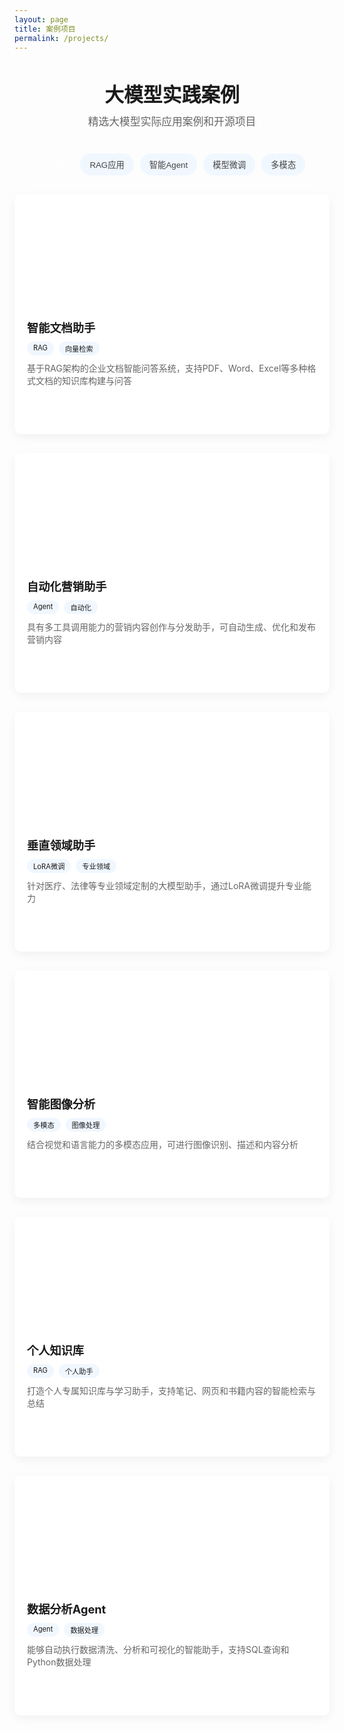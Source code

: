 ```yaml
---
layout: page
title: 案例项目
permalink: /projects/
---
```


<div class="projects-header">
  <h1>大模型实践案例</h1>
  <p>精选大模型实际应用案例和开源项目</p>
</div>

<div class="projects-filter">
  <button class="filter-btn active" data-filter="all">全部</button>
  <button class="filter-btn" data-filter="rag">RAG应用</button>
  <button class="filter-btn" data-filter="agent">智能Agent</button>
  <button class="filter-btn" data-filter="finetune">模型微调</button>
  <button class="filter-btn" data-filter="multimodal">多模态</button>
</div>

<div class="projects-grid">
  <div class="project-card" data-category="rag">
    <div class="project-image" style="background-image: url('https://via.placeholder.com/300x180?text=智能文档助手')"></div>
    <h3>智能文档助手</h3>
    <div class="project-tags">
      <span>RAG</span>
      <span>向量检索</span>
    </div>
    <p>基于RAG架构的企业文档智能问答系统，支持PDF、Word、Excel等多种格式文档的知识库构建与问答</p>
    <a href="#" class="project-btn">查看详情</a>
  </div>
  
  <div class="project-card" data-category="agent">
    <div class="project-image" style="background-image: url('https://via.placeholder.com/300x180?text=自动化营销助手')"></div>
    <h3>自动化营销助手</h3>
    <div class="project-tags">
      <span>Agent</span>
      <span>自动化</span>
    </div>
    <p>具有多工具调用能力的营销内容创作与分发助手，可自动生成、优化和发布营销内容</p>
    <a href="#" class="project-btn">查看详情</a>
  </div>
  
  <div class="project-card" data-category="finetune">
    <div class="project-image" style="background-image: url('https://via.placeholder.com/300x180?text=垂直领域助手')"></div>
    <h3>垂直领域助手</h3>
    <div class="project-tags">
      <span>LoRA微调</span>
      <span>专业领域</span>
    </div>
    <p>针对医疗、法律等专业领域定制的大模型助手，通过LoRA微调提升专业能力</p>
    <a href="#" class="project-btn">查看详情</a>
  </div>
  
  <div class="project-card" data-category="multimodal">
    <div class="project-image" style="background-image: url('https://via.placeholder.com/300x180?text=智能图像分析')"></div>
    <h3>智能图像分析</h3>
    <div class="project-tags">
      <span>多模态</span>
      <span>图像处理</span>
    </div>
    <p>结合视觉和语言能力的多模态应用，可进行图像识别、描述和内容分析</p>
    <a href="#" class="project-btn">查看详情</a>
  </div>
  
  <div class="project-card" data-category="rag">
    <div class="project-image" style="background-image: url('https://via.placeholder.com/300x180?text=个人知识库')"></div>
    <h3>个人知识库</h3>
    <div class="project-tags">
      <span>RAG</span>
      <span>个人助手</span>
    </div>
    <p>打造个人专属知识库与学习助手，支持笔记、网页和书籍内容的智能检索与总结</p>
    <a href="#" class="project-btn">查看详情</a>
  </div>
  
  <div class="project-card" data-category="agent">
    <div class="project-image" style="background-image: url('https://via.placeholder.com/300x180?text=数据分析Agent')"></div>
    <h3>数据分析Agent</h3>
    <div class="project-tags">
      <span>Agent</span>
      <span>数据处理</span>
    </div>
    <p>能够自动执行数据清洗、分析和可视化的智能助手，支持SQL查询和Python数据处理</p>
    <a href="#" class="project-btn">查看详情</a>
  </div>
</div>

<script>
document.addEventListener('DOMContentLoaded', function() {
  const filterButtons = document.querySelectorAll('.filter-btn');
  const projectCards = document.querySelectorAll('.project-card');
  
  filterButtons.forEach(button => {
    button.addEventListener('click', function() {
      const filter = this.getAttribute('data-filter');
      
      // Update active button
      filterButtons.forEach(btn => btn.classList.remove('active'));
      this.classList.add('active');
      
      // Filter projects
      projectCards.forEach(card => {
        if (filter === 'all' || card.getAttribute('data-category') === filter) {
          card.style.display = 'flex';
        } else {
          card.style.display = 'none';
        }
      });
    });
  });
});
</script>

<style>
  .projects-header {
    text-align: center;
    margin-bottom: 40px;
  }
  
  .projects-header h1 {
    color: var(--primary-color);
    font-size: 2.2em;
    margin-bottom: 10px;
  }
  
  .projects-header p {
    color: #666;
    font-size: 1.2em;
    max-width: 600px;
    margin: 0 auto;
  }
  
  .projects-filter {
    display: flex;
    flex-wrap: wrap;
    justify-content: center;
    gap: 10px;
    margin-bottom: 30px;
  }
  
  .filter-btn {
    background: #f0f7ff;
    border: none;
    padding: 8px 15px;
    border-radius: 20px;
    color: #444;
    cursor: pointer;
    font-size: 0.95em;
    transition: all 0.3s;
  }
  
  .filter-btn:hover {
    background: #e0f0ff;
  }
  
  .filter-btn.active {
    background: var(--primary-color);
    color: white;
  }
  
  .projects-grid {
    display: grid;
    grid-template-columns: repeat(auto-fill, minmax(320px, 1fr));
    gap: 30px;
  }
  
  .project-card {
    display: flex;
    flex-direction: column;
    background: white;
    border-radius: 10px;
    overflow: hidden;
    box-shadow: 0 5px 15px rgba(0,0,0,0.05);
    transition: transform 0.3s, box-shadow 0.3s;
  }
  
  .project-card:hover {
    transform: translateY(-5px);
    box-shadow: 0 10px 25px rgba(0,0,0,0.1);
  }
  
  .project-image {
    height: 180px;
    background-size: cover;
    background-position: center;
  }
  
  .project-card h3 {
    padding: 20px 20px 10px;
    margin: 0;
    color: var(--primary-color);
    font-size: 1.3em;
  }
  
  .project-tags {
    padding: 0 20px 10px;
    display: flex;
    gap: 8px;
  }
  
  .project-tags span {
    background: #f0f7ff;
    padding: 3px 10px;
    border-radius: 15px;
    font-size: 0.8em;
    color: var(--primary-color);
  }
  
  .project-card p {
    padding: 0 20px;
    margin: 0 0 20px;
    color: #666;
    flex-grow: 1;
  }
  
  .project-btn {
    margin: 0 20px 20px;
    display: inline-block;
    background: var(--primary-color);
    color: white;
    padding: 8px 20px;
    border-radius: 5px;
    text-decoration: none;
    transition: all 0.3s;
    text-align: center;
  }
  
  .project-btn:hover {
    background: darken(var(--primary-color), 10%);
  }
  
  @media (max-width: 600px) {
    .projects-grid {
      grid-template-columns: 1fr;
    }
    
    .filter-btn {
      padding: 6px 12px;
      font-size: 0.9em;
    }
  }
  
  @media screen and (max-width: 767px) {
    .projects-grid {
      grid-template-columns: repeat(auto-fill, minmax(280px, 1fr));
      gap: 20px;
    }
    
    .projects-header h1 {
      font-size: 1.8em;
    }
    
    .projects-header p {
      font-size: 1em;
    }
    
    .project-image {
      height: 160px;
    }
    
    .project-card h3 {
      font-size: 1.2em;
    }
    
    .project-btn {
      width: 100%;
      text-align: center;
      padding: 10px;
    }
  }
  
  @media screen and (max-width: 480px) {
    .projects-grid {
      grid-template-columns: 1fr;
    }
    
    .filter-btn {
      padding: 8px 12px;
      font-size: 0.9em;
      border-radius: 30px;
    }
    
    .projects-filter {
      padding: 0 10px;
    }
    
    .project-image {
      height: 140px;
    }
    
    .project-tags {
      flex-wrap: wrap;
    }
    
    .project-tags span {
      margin-top: 5px;
    }
    
    /* 移动端触摸优化 */
    .project-card {
      -webkit-tap-highlight-color: transparent;
    }
    
    .project-btn, .filter-btn {
      -webkit-appearance: none;
      -webkit-tap-highlight-color: transparent;
      cursor: pointer;
      padding: 12px 20px;
    }
  }
</style> 